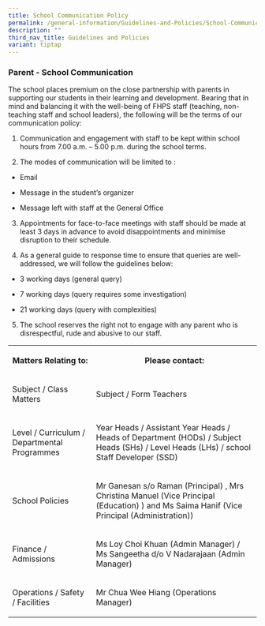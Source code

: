 ```yaml
---
title: School Communication Policy
permalink: /general-information/Guidelines-and-Policies/School-Communication-Policy/
description: ""
third_nav_title: Guidelines and Policies
variant: tiptap
---
```

<h3>Parent - School Communication</h3>
<p>The school places premium on the close partnership with parents in supporting
our students in their learning and development. Bearing that in mind and
balancing it with the well-being of FHPS staff (teaching, non-teaching
staff and school leaders), the following will be the terms of our communication
policy:</p>
<ol>
<li>
<p>Communication and engagement with staff to be kept within school hours
from 7.00 a.m. – 5.00 p.m. during the school terms.</p>
</li>
<li>
<p>The modes of communication will be limited to :</p>
</li>
</ol>
<ul data-tight="true" class="tight">
<li>
<p>Email</p>
</li>
<li>
<p>Message in the student’s organizer</p>
</li>
<li>
<p>Message left with staff at the General Office</p>
</li>
</ul>
<ol start="3">
<li>
<p>Appointments for face-to-face meetings with staff should be made at least
3 days&nbsp;in advance to avoid disappointments and minimise disruption
to their schedule.</p>
</li>
<li>
<p>As a general guide to response time to ensure that queries are well-addressed,
we will follow the guidelines below:</p>
</li>
</ol>
<ul data-tight="true" class="tight">
<li>
<p>3 working days (general query)</p>
</li>
<li>
<p>7 working days (query requires some investigation)</p>
</li>
<li>
<p>21 working days (query with complexities)</p>
</li>
</ul>
<ol start="5" data-tight="true" class="tight">
<li>
<p>The school reserves the right not to engage with any parent who is disrespectful,
rude and abusive to our staff.</p>
</li>
</ol>
<table style="minWidth: 50px">
<colgroup>
<col>
<col>
</colgroup>
<tbody>
<tr>
<th rowspan="1" colspan="1">
<p>Matters Relating to:</p>
</th>
<th rowspan="1" colspan="1">
<p>Please contact:</p>
</th>
</tr>
<tr>
<td rowspan="1" colspan="1">
<p>Subject / Class Matters</p>
</td>
<td rowspan="1" colspan="1">
<p>Subject / Form Teachers</p>
</td>
</tr>
<tr>
<td rowspan="1" colspan="1">
<p>Level / Curriculum / Departmental Programmes</p>
</td>
<td rowspan="1" colspan="1">
<p>Year Heads / Assistant Year Heads / Heads of Department (HODs) / Subject
Heads (SHs) / Level Heads (LHs) / school Staff Developer (SSD)</p>
</td>
</tr>
<tr>
<td rowspan="1" colspan="1">
<p>School Policies</p>
</td>
<td rowspan="1" colspan="1">
<p>Mr Ganesan s/o Raman (Principal) , Mrs Christina Manuel (Vice Principal
(Education) ) and Ms Saima Hanif (Vice Principal (Administration))</p>
</td>
</tr>
<tr>
<td rowspan="1" colspan="1">
<p>Finance / Admissions</p>
</td>
<td rowspan="1" colspan="1">
<p>Ms Loy Choi Khuan (Admin Manager) / Ms Sangeetha d/o V Nadarajaan (Admin
Manager)</p>
</td>
</tr>
<tr>
<td rowspan="1" colspan="1">
<p>Operations / Safety / Facilities</p>
</td>
<td rowspan="1" colspan="1">
<p>Mr Chua Wee Hiang (Operations Manager)</p>
</td>
</tr>
</tbody>
</table>
<p></p>